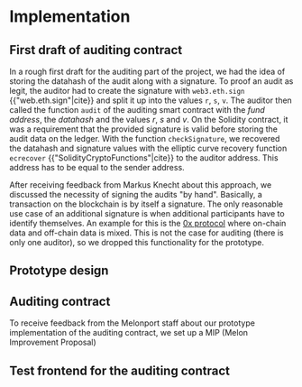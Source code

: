 # Implementation

## First draft of auditing contract

In a rough first draft for the auditing part of the project, we had the idea of storing the datahash of the audit along with a signature. To proof an audit as legit, the auditor had to create the signature with `web3.eth.sign` {{"web.eth.sign"|cite}} and split it up into the values `r`, `s`, `v`.
The auditor then called the function `audit` of the auditing smart contract with the _fund address_, the _datahash_ and the values _r_, _s_ and _v_.
On the Solidity contract, it was a requirement that the provided signature is valid before storing the audit data on the ledger. With the function `checkSignature`, we recovered the datahash and signature values with the elliptic curve recovery function `ecrecover` {{"SolidityCryptoFunctions"|cite}} to the auditor address. This address has to be equal to the sender address.

After receiving feedback from Markus Knecht about this approach, we discussed the necessity of signing the audits "by hand". Basically, a transaction on the blockchain is by itself a signature. The only reasonable use case of an additional signature is when additional participants have to identify themselves. An example for this is the [0x protocol](https://0xproject.com/) where on-chain data and off-chain data is mixed. This is not the case for auditing (there is only one auditor), so we dropped this functionality for the prototype.

## Prototype design

## Auditing contract

To receive feedback from the Melonport staff about our prototype implementation of the auditing contract, we set up a MIP (Melon Improvement Proposal)

## Test frontend for the auditing contract
